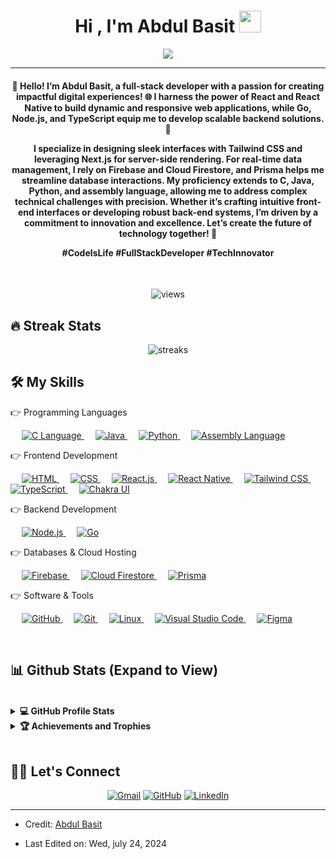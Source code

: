 
<h1 align="center">Hi , I'm Abdul Basit <img src="https://media.giphy.com/media/hvRJCLFzcasrR4ia7z/giphy.gif" width="35"></h1>
<p align="center">
  <a href="https://github.com/DenverCoder1/readme-typing-svg"><img src="https://readme-typing-svg.herokuapp.com?lines=Graduated+!;Full+Stack+Developer;Software%20Engineer;Always%20learning%20new%20things&center=true&width=500&height=50"></a>
</p>
<hr/>
<h4 align="center" >🚀 Hello! I’m Abdul Basit, a full-stack developer with a passion for creating impactful digital experiences! 🌐 I harness the power of React and React Native to build dynamic and responsive web applications, while Go, Node.js, and TypeScript equip me to develop scalable backend solutions. 🌟

I specialize in designing sleek interfaces with Tailwind CSS and leveraging Next.js for server-side rendering. For real-time data management, I rely on Firebase and Cloud Firestore, and Prisma helps me streamline database interactions. My proficiency extends to C, Java, Python, and assembly language, allowing me to address complex technical challenges with precision. Whether it’s crafting intuitive front-end interfaces or developing robust back-end systems, I’m driven by a commitment to innovation and excellence. Let’s create the future of technology together! 🚀

#CodeIsLife #FullStackDeveloper #TechInnovator
</h4>
<br>
<p align="center"><img src="https://komarev.com/ghpvc/?username=abdulbasit543&label=Profile%20views&color=0e75b6&style=plastic" alt="views"></p>

 </p>

## 🔥 Streak Stats
<p align="center"><img src='https://github-readme-streak-stats.herokuapp.com/?user=abdulbasit543&theme=radical' alt="streaks"  /></p>



## 🛠️ My Skills
👉 Programming Languages
<p align="left">
  &emsp;
  <a href="https://www.cprogramming.com/" target="_blank">
    <img alt="C Language" src="https://img.shields.io/badge/C%20-%2300599C.svg?logo=c&logoColor=white">
  </a>
  &emsp;
  <a href="https://www.java.com/" target="_blank">
    <img alt="Java" src="https://img.shields.io/badge/Java-%23F7DF1E.svg?logo=java&logoColor=black">
  </a>
  &emsp;
  <a href="https://www.python.org/" target="_blank">
    <img alt="Python" src="https://img.shields.io/badge/Python-%2338A1DB.svg?logo=python&logoColor=white">
  </a>
  &emsp;
  <a href="https://en.wikipedia.org/wiki/Assembly_language" target="_blank">
    <img alt="Assembly Language" src="https://img.shields.io/badge/Assembly%20Language-%2300A3E0.svg?logo=assembly&logoColor=white">
  </a>
</p>
👉 Frontend Development
<p align="left">
  &emsp;
  <a href="https://www.w3.org/html/" target="_blank">
    <img alt="HTML" src="https://img.shields.io/badge/HTML5%20-%23E34F26.svg?logo=html5&logoColor=white">
  </a>
  &emsp;
  <a href="https://www.w3schools.com/css/" target="_blank">
    <img alt="CSS" src="https://img.shields.io/badge/CSS%20-%231572B6.svg?logo=css3&logoColor=white">
  </a>
  &emsp;
  <a href="https://reactjs.org/" target="_blank">
    <img alt="React.js" src="https://img.shields.io/badge/React.js-%23282C34.svg?style=flat&logo=react&logoColor=61DAFB">
  </a>
  &emsp;
  <a href="https://reactnative.dev/" target="_blank">
    <img alt="React Native" src="https://img.shields.io/badge/React%20Native-%23282C34.svg?style=flat&logo=react&logoColor=61DAFB">
  </a>
  &emsp;
  <a href="https://tailwindcss.com/" target="_blank">
    <img alt="Tailwind CSS" src="https://img.shields.io/badge/Tailwind%20CSS-%2338B2AC.svg?logo=tailwindcss&logoColor=white">
  </a>
  &emsp;
  <a href="https://typescriptlang.org/" target="_blank">
    <img alt="TypeScript" src="https://img.shields.io/badge/TypeScript-%232B7489.svg?logo=typescript&logoColor=white">
  </a>
  &emsp;
  <a href="https://chakra-ui.com" target="_blank">
    <img alt="Chakra UI" src="https://img.shields.io/badge/Chakra%20UI-%2334D5E0.svg?style=flat&logo=chakra-ui&logoColor=white">
  </a>
</p>
👉 Backend Development
<p align="left">
  &emsp;
  <a href="https://nodejs.org/" target="_blank">
    <img alt="Node.js" src="https://img.shields.io/badge/Node.js-%2343853D.svg?logo=node.js&logoColor=white">
  </a>
  &emsp;
  <a href="https://golang.org/" target="_blank">
    <img alt="Go" src="https://img.shields.io/badge/Go-%2300ADD8.svg?logo=go&logoColor=white">
  </a>
</p>
👉 Databases & Cloud Hosting
<p align="left">
  &emsp;
  <a href="https://firebase.google.com/" target="_blank">
    <img alt="Firebase" src="https://img.shields.io/badge/Firebase-%23FFCA28.svg?logo=firebase&logoColor=black">
  </a>
  &emsp;
  <a href="https://cloud.google.com/firestore" target="_blank">
    <img alt="Cloud Firestore" src="https://img.shields.io/badge/Cloud%20Firestore-%2300B9F1.svg?logo=google-cloud&logoColor=white">
  </a>
  &emsp;
  <a href="https://www.prisma.io/" target="_blank">
    <img alt="Prisma" src="https://img.shields.io/badge/Prisma-%233C4E9D.svg?logo=prisma&logoColor=white">
  </a>
</p>
👉 Software & Tools
<p align="left">
  &emsp;
  <a href="https://www.github.com" target="_blank">
    <img alt="GitHub" src="https://img.shields.io/badge/GitHub-%23121011.svg?logo=github&logoColor=white">
  </a>
  &emsp;
  <a href="https://git-scm.com/" target="_blank">
    <img alt="Git" src="https://img.shields.io/badge/Git-%23F05033.svg?logo=git&logoColor=white">
  </a>
  &emsp;
  <a href="https://www.linux.org/" target="_blank">
    <img alt="Linux" src="https://img.shields.io/badge/Linux-FCC624?style=flat&logo=linux&logoColor=black">
  </a>
  &emsp;
  <a href="https://code.visualstudio.com/" target="_blank">
    <img alt="Visual Studio Code" src="https://img.shields.io/badge/Visual%20Studio%20Code-0078d7.svg?logo=visual-studio-code&logoColor=white">
  </a>
  &emsp;
  <a href="https://www.figma.com/" target="_blank">
    <img alt="Figma" src="https://img.shields.io/badge/Figma-%23272D2F.svg?logo=figma&logoColor=white">
  </a>
</p>
 <br/>

## 📊 Github Stats (Expand to View) 
 <br/>


<details> 
  <summary><b>💻 GitHub Profile Stats</b></summary>
  <br/>
  <p align="center">
    <a href="https://github.com/anuraghazra/github-readme-stats">
      <img alt="AbdulBasit's Github Stats" src="https://github-readme-stats.vercel.app/api?username=abdulbasit543&show_icons=true&count_private=true&theme=algolia" height="192px"/>
    </a>
    <br/>
    &nbsp;
    <img src="https://github-readme-stats.vercel.app/api/top-langs?username=abdulbasit543&show_icons=true&locale=en&layout=compact&theme=algolia" alt="abdulbasit543" height="192px"/>
    <br/>
    <b>Note:</b> Top languages is only a metric of the languages my public code consists of and doesn't reflect experience or skill level.
    <br/>
  </p>
</details>

<details>
  <summary><b>🏆 Achievements and Trophies</b></summary>
  <br/>
  <a href="https://github.com/ryo-ma/github-profile-trophy">
    <img src="https://github-profile-trophy.vercel.app/?username=abdulbasit543&theme=algolia" alt="AbdulBasit's GitHub Trophies" />
  </a>
  <br/>
</details>

<br/>

## 🙋‍♀️ Let's Connect
<p align="center">
	<a href="mailto:devabdulbasit1@gmail.com" target="_blank"><img src="https://img.icons8.com/bubbles/50/000000/gmail.png" alt="Gmail"/></a>
	<a href="https://github.com/abdulbasit543" target="_blank"><img src="https://img.icons8.com/bubbles/50/000000/github.png" alt="GitHub"/></a>
	<a href="https://www.linkedin.com/in/abdul-basit-b578071b4/" target="_blank"><img src="https://img.icons8.com/bubbles/50/000000/linkedin.png" alt="LinkedIn"/></a>
	
</p>

<hr/>

* Credit: [Abdul Basit](https://github.com/abdulbasit543)
* <p> Last Edited on: Wed, july 24, 2024</p>
